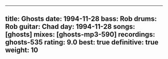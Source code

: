 
---
title: Ghosts
date: 1994-11-28
bass:	Rob
drums:	Rob
guitar:	Chad
day: 1994-11-28
songs: [ghosts]
mixes: [ghosts-mp3-590]
recordings: ghosts-535
rating: 9.0
best: true
definitive: true
weight: 10
---
